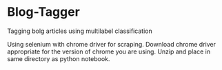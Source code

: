 # Blog-Tagger
Tagging bolg articles using multilabel classification

Using selenium with chrome driver for scraping.
Download chrome driver appropriate for the version of chrome you are using. 
Unzip and place in same directory as python notebook.
